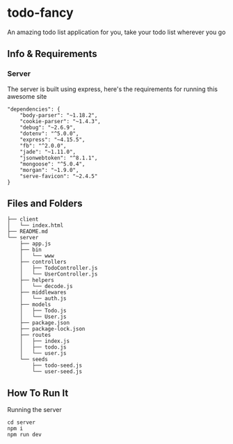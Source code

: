 # todo-fancy
An amazing todo list application for you, take your todo list wherever you go

## Info & Requirements

### Server
The server is built using express, here's the requirements for running this awesome site

    "dependencies": {
        "body-parser": "~1.18.2",
        "cookie-parser": "~1.4.3",
        "debug": "~2.6.9",
        "dotenv": "^5.0.0",
        "express": "~4.15.5",
        "fb": "^2.0.0",
        "jade": "~1.11.0",
        "jsonwebtoken": "^8.1.1",
        "mongoose": "^5.0.4",
        "morgan": "~1.9.0",
        "serve-favicon": "~2.4.5"
    }

## Files and Folders

    ├── client
    │   └── index.html
    ├── README.md
    └── server
        ├── app.js
        ├── bin
        │   └── www
        ├── controllers
        │   ├── TodoController.js
        │   └── UserController.js
        ├── helpers
        │   └── decode.js
        ├── middlewares
        │   └── auth.js
        ├── models
        │   ├── Todo.js
        │   └── User.js
        ├── package.json
        ├── package-lock.json
        ├── routes
        │   ├── index.js
        │   ├── todo.js
        │   └── user.js
        └── seeds
            ├── todo-seed.js
            └── user-seed.js

## How To Run It

Running the server

    cd server
    npm i
    npm run dev
